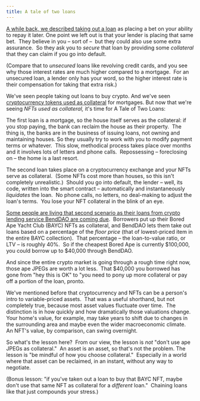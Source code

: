 ```yaml
---
title: A tale of two loans
---
```

[A while back, we described taking out a loan](https://www.blockandmortar.xyz/newsletter/newsletter-now-pay-later#instant-gratification) as placing a bet on your ability to repay it later. One point we left out is that your lender is placing that same bet.  They believe in you – sort of –  but they could also use some extra assurance.  So they ask you to _secure_ that loan by providing some _collateral_ that they can claim if you go into default.

(Compare that to _unsecured_ loans like revolving credit cards, and you see why those interest rates are much higher compared to a mortgage.  For an unsecured loan, a lender only has your word, so the higher interest rate is their compensation for taking that extra risk.)

We've seen people taking out loans to buy crypto. And we've seen [cryptocurrency tokens used as collateral](https://www.blockandmortar.xyz/newsletter/of-credit-cards-digital-land-and-real-money#having-your-crypto-and-spending-it-too) for mortgages. But now that we're seeing _NFTs used as collateral,_ it's time for A Tale of Two Loans:

The first loan is a mortgage, so the house itself serves as the collateral: if you stop paying, the bank can reclaim the house as their property.  The thing is, the banks are in the business of issuing loans, not owning and maintaining houses. So they usually try to work with you to modify payment terms or whatever.  This slow, methodical process takes place over months and it involves lots of letters and phone calls.  Repossessing – foreclosing on – the home is a last resort.

The second loan takes place on a cryptocurrency exchange and your NFTs serve as collateral.  (Some NFTs cost more than houses, so this isn't completely unrealistic.)  Should you go into default, the lender – well, its code, written into the smart contract – automatically and instantaneously _liquidates_ the loan.  No phone calls, no letters, no deal-making to adjust the loan's terms.  You lose your NFT collateral in the blink of an eye.

[Some people are living that second scenario as their loans from crypto lending service BendDAO are coming due](https://www.coindesk.com/business/2022/08/19/many-bored-ape-nfts-are-in-danger-of-getting-liquidated-as-borrowed-money-comes-back-to-bite/).  Borrowers put up their Bored Ape Yacht Club (BAYC) NFTs as collateral, and BendDAO lets them take out loans based on a percentage of the _floor price_ (that of lowest-priced item in the entire BAYC collection).  That percentage – the loan-to-value ratio, or LTV – is roughly 40%.  So if the cheapest Bored Ape is currently $100,000, you could borrow up to $40,000 through BendDAO.

And since the entire crypto market is going through a rough time right now, those ape JPEGs are worth a lot less.  That $40,000 you borrowed has gone from "hey this is OK" to "you need to pony up more collateral or pay off a portion of the loan, pronto.

We've mentioned before that cryptocurrency and NFTs can be a person's intro to variable-priced assets.  That was a useful shorthand, but not completely true, because most asset values fluctuate over time.  The distinction is in how quickly and how dramatically those valuations change. Your home's value, for example, may take years to shift due to changes in the surrounding area and maybe even the wider macroeconomic climate.  An NFT's value, by comparison, can swing overnight. 

So what's the lesson here?  From our view, the lesson is _not_ "don't use ape JPEGs as collateral."  An asset is an asset, so that's not the problem. The lesson is "be mindful of how you choose collateral."  Especially in a world where that asset can be reclaimed, in an instant, without any way to negotiate.

(Bonus lesson: "if you've taken out a loan to buy that BAYC NFT, maybe don't use that same NFT as collateral for a _different_ loan."  Chaining loans like that just compounds your stress.)